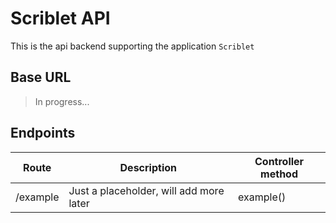 # Scriblet API
This is the api backend supporting the application `Scriblet`

## Base URL
> In progress...

## Endpoints
| Route | Description | Controller method |
| --------- | --------- | --------- |
| /example | Just a placeholder, will add more later | example() |